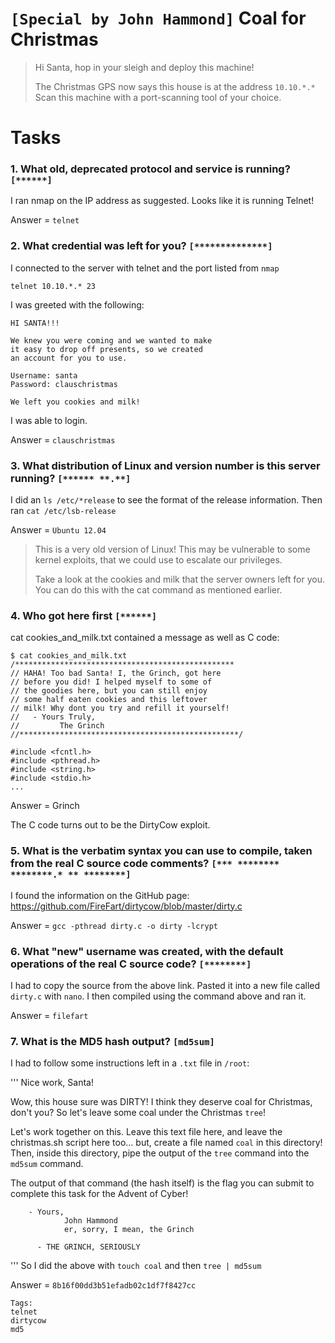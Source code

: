 # `[Special by John Hammond]` Coal for Christmas

>Hi Santa, hop in your sleigh and deploy this machine!
>
>The Christmas GPS now says this house is at the address `10.10.*.*` Scan this machine with a port-scanning tool of your choice.

# Tasks

### 1. What old, deprecated protocol and service is running? `[******]`

I ran nmap on the IP address as suggested. Looks like it is running Telnet!

Answer = `telnet`

### 2. What credential was left for you? `[**************]`

I connected to the server with telnet and the port listed from `nmap`

`telnet 10.10.*.* 23`

I was greeted with the following:
```
HI SANTA!!! 

We knew you were coming and we wanted to make
it easy to drop off presents, so we created
an account for you to use.

Username: santa
Password: clauschristmas

We left you cookies and milk!
```
I was able to login.

Answer = `clauschristmas`

### 3. What distribution of Linux and version number is this server running? `[****** **.**]`

I did an `ls /etc/*release` to see the format of the release information. Then ran `cat /etc/lsb-release`

Answer = `Ubuntu 12.04`

>This is a very old version of Linux! This may be vulnerable to some kernel exploits, that we could use to escalate our privileges.
>
>Take a look at the cookies and milk that the server owners left for you. You can do this with the cat command as mentioned earlier.

### 4. Who got here first `[******]`

cat cookies_and_milk.txt contained a message as well as C code:

```
$ cat cookies_and_milk.txt
/*************************************************
// HAHA! Too bad Santa! I, the Grinch, got here 
// before you did! I helped myself to some of
// the goodies here, but you can still enjoy
// some half eaten cookies and this leftover
// milk! Why dont you try and refill it yourself!
//   - Yours Truly,
//         The Grinch
//*************************************************/

#include <fcntl.h>
#include <pthread.h>
#include <string.h>
#include <stdio.h>
...
```

Answer = Grinch

The C code turns out to be the DirtyCow exploit.

### 5. What is the verbatim syntax you can use to compile, taken from the real C source code comments?  `[*** ******** ********.* ** ********]`

I found the information on the GitHub page: https://github.com/FireFart/dirtycow/blob/master/dirty.c

Answer = `gcc -pthread dirty.c -o dirty -lcrypt`

### 6. What "new" username was created, with the default operations of the real C source code? `[********]`

I had to copy the source from the above link. Pasted it into a new file called `dirty.c` with `nano`. I then compiled using the command above and ran it.

Answer = `filefart`

### 7. What is the MD5 hash output? `[md5sum]`

I had to follow some instructions left in a `.txt` file in `/root`:

'''
Nice work, Santa!

Wow, this house sure was DIRTY!
I think they deserve coal for Christmas, don't you?
So let's leave some coal under the Christmas `tree`!

Let's work together on this. Leave this text file here,
and leave the christmas.sh script here too...
but, create a file named `coal` in this directory!
Then, inside this directory, pipe the output
of the `tree` command into the `md5sum` command.

The output of that command (the hash itself) is
the flag you can submit to complete this task
for the Advent of Cyber!

        - Yours,
                John Hammond
                er, sorry, I mean, the Grinch

          - THE GRINCH, SERIOUSLY
'''
So I did the above with `touch coal` and then `tree | md5sum`

Answer = `8b16f00dd3b51efadb02c1df7f8427cc`


```
Tags:
telnet
dirtycow
md5
```